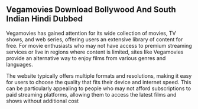 ## Vegamovies Download Bollywood And South Indian Hindi Dubbed
Vegamovies has gained attention for its wide collection of movies, TV shows, and web series, offering users an extensive library of content for free. For movie enthusiasts who may not have access to premium streaming services or live in regions where content is limited, sites like Vegamovies provide an alternative way to enjoy films from various genres and languages. 



The website typically offers multiple formats and resolutions, making it easy for users to choose the quality that fits their device and internet speed. This can be particularly appealing to people who may not afford subscriptions to paid streaming platforms, allowing them to access the latest films and shows without additional cost
